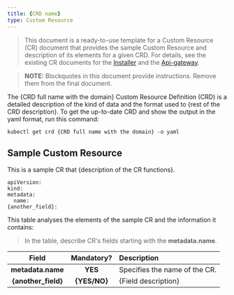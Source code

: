 ```yaml
---
title: {CRD name}
type: Custom Resource
---
```


> This document is a ready-to-use template for a Custom Resource (CR) document that provides the sample Custom Resource and description of its elements for a given CRD. For details, see the existing CR documents for the [Installer](https://github.com/kyma-project/kyma/blob/master/docs/kyma/docs/040-installation-custom-resource.md) and the [Api-gateway](https://github.com/kyma-project/kyma/blob/master/docs/api-gateway/docs/011-api-custom-resource.md).

> **NOTE:** Blockquotes in this document provide instructions. Remove them from the final document.


The {CRD full name with the domain} Custom Resource Definition (CRD) is a detailed description of the kind of data and the format used to {rest of the CRD description}. To get the up-to-date CRD and show the output in the yaml format, run this command:

```
kubectl get crd {CRD full name with the domain} -o yaml
```

## Sample Custom Resource

This is a sample CR that {description of the CR functions}.

```
apiVersion:
kind:
metadata:
  name:
{another_field}:
```

This table analyses the elements of the sample CR and the information it contains:

> In the table, describe CR's fields starting with the **metadata.name**.

| Field   |      Mandatory?      |  Description |
|:----------:|:-------------:|:------|
| **metadata.name** |    **YES**   | Specifies the name of the CR. |
| **{another_field}** |    **{YES/NO}**   | {Field description} |
